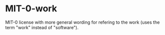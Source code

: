# MIT-0-work

MIT-0 license with more general wording for refering to the work (uses the term "work" instead of "software").
